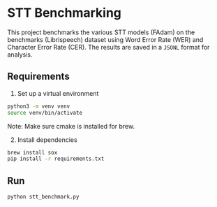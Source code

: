 # STT Benchmarking 

This project benchmarks the various STT models (FAdam) on the benchmarks (Librispeech) dataset using Word Error Rate (WER) and Character Error Rate (CER). The results are saved in a `JSONL` format for analysis.

## Requirements

1. Set up a virtual environment
```bash
python3 -m venv venv
source venv/bin/activate
```

Note: Make sure cmake is installed for brew.

2. Install dependencies
```bash
brew install sox
pip install -r requirements.txt
```

## Run
```bash
python stt_benchmark.py
```